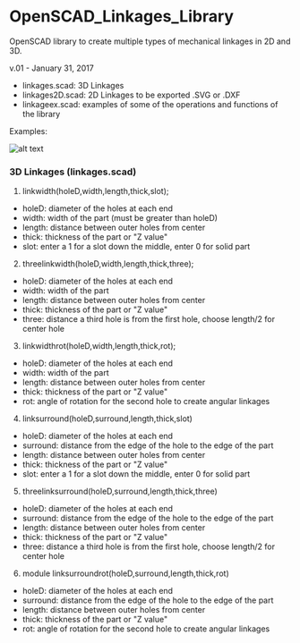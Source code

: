 # OpenSCAD_Linkages_Library
OpenSCAD library to create multiple types of mechanical linkages in 2D and 3D.

v.01 - January 31, 2017

+ linkages.scad: 3D Linkages
+ linkages2D.scad: 2D Linkages to be exported .SVG or .DXF
+ linkageex.scad: examples of some of the operations and functions of the library

Examples:

![alt text](https://github.com/machineree/OpenSCAD_Linkages_Library/blob/master/pics/linkageex.png?raw=true "Examples")

### 3D Linkages (linkages.scad)
1. linkwidth(holeD,width,length,thick,slot);
+ holeD: diameter of the holes at each end
+ width: width of the part (must be greater than holeD)
+ length: distance between outer holes from center
+ thick: thickness of the part or "Z value"
+ slot: enter a 1 for a slot down the middle, enter 0 for solid part
2. threelinkwidth(holeD,width,length,thick,three);
+ holeD: diameter of the holes at each end
+ width: width of the part
+ length: distance between outer holes from center
+ thick: thickness of the part or "Z value"
+ three: distance a third hole is from the first hole, choose length/2 for center hole
3. linkwidthrot(holeD,width,length,thick,rot);
+ holeD: diameter of the holes at each end
+ width: width of the part
+ length: distance between outer holes from center
+ thick: thickness of the part or "Z value"
+ rot: angle of rotation for the second hole to create angular linkages
4. linksurround(holeD,surround,length,thick,slot)
+ holeD: diameter of the holes at each end
+ surround: distance from the edge of the hole to the edge of the part
+ length: distance between outer holes from center
+ thick: thickness of the part or "Z value"
+ slot: enter a 1 for a slot down the middle, enter 0 for solid part
5. threelinksurround(holeD,surround,length,thick,three)
+ holeD: diameter of the holes at each end
+ surround: distance from the edge of the hole to the edge of the part
+ length: distance between outer holes from center
+ thick: thickness of the part or "Z value"
+ three: distance a third hole is from the first hole, choose length/2 for center hole
6. module linksurroundrot(holeD,surround,length,thick,rot)
+ holeD: diameter of the holes at each end
+ surround: distance from the edge of the hole to the edge of the part
+ length: distance between outer holes from center
+ thick: thickness of the part or "Z value"
+ rot: angle of rotation for the second hole to create angular linkages
